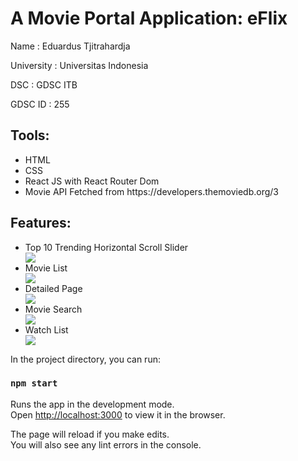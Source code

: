 <h1>A Movie Portal Application: eFlix</h1>
<p>Name              : Eduardus Tjitrahardja</p>
<p>University        : Universitas Indonesia</p>
<p>DSC               : GDSC ITB</p>
<p>GDSC ID           : 255</p>
<h2>Tools:</h2>
<ul>
  <li>HTML</li>
  <li>CSS</li>
  <li>React JS with React Router Dom</li>
  <li>Movie API Fetched from https://developers.themoviedb.org/3</li>
</ul>
<h2>Features:</h2>
<ul>
  <li>Top 10 Trending Horizontal Scroll Slider</li>
    <img src="https://user-images.githubusercontent.com/69960893/141242027-1d89246c-3c34-441c-9ba7-635b8b41aea4.gif" />
  <li>Movie List</li>
    <img src="https://user-images.githubusercontent.com/69960893/141242040-28e83ab8-6591-4608-9ba4-1bdd22187ba0.gif" />
  <li>Detailed Page</li>
    <img src="https://user-images.githubusercontent.com/69960893/141242249-9d155163-423f-4f0a-9101-7b7d53de5dcb.gif" />
  <li>Movie Search</li>
    <img src="https://user-images.githubusercontent.com/69960893/141242405-3877ae51-ab0c-46dc-8d72-67fd8863b6b7.gif" />
  <li>Watch List</li>
    <img src="https://user-images.githubusercontent.com/69960893/141242728-6d32b399-0474-4049-8f01-0942aa481f08.gif" />
</ul>

In the project directory, you can run:

### `npm start`

Runs the app in the development mode.\
Open [http://localhost:3000](http://localhost:3000) to view it in the browser.

The page will reload if you make edits.\
You will also see any lint errors in the console.

